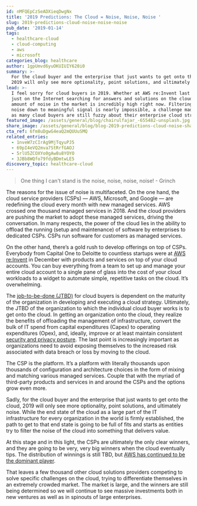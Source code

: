 ```yaml
---
id: nMFQEpCzSeADXieqDwgNx
title: '2019 Predictions: The Cloud = Noise, Noise, Noise '
slug: 2019-predictions-cloud-noise-noise-noise
pub_date: '2019-01-14'
tags:
  - healthcare-cloud
  - cloud-computing
  - aws
  - microsoft
categories_blog: healthcare
author: 1gpUmvd6yuOKUIUIY620i0
summary: >-
  For the cloud buyer and the enterprise that just wants to get onto the cloud,
  2019 will only see more optionality, point solutions, and ultimately noise.
lead: >-
  I feel sorry for cloud buyers in 2019. Whether at AWS re:Invent last Fall or
  just on the Internet searching for answers and solutions on the cloud, the
  amount of noise in the market is incredibly high right now. Filtering that
  noise down to meaningful signal is nearly impossible, a challenge made harder
  as many cloud buyers are still fuzzy about their enterprise cloud strategies.
featured_image: /assets/general/blog/chairulfajar_-655482-unsplash.jpg
share_image: /assets/general/blog/blog-2019-predictions-cloud-noise-share.jpg
cta_ref: 6fm8uDgwG4eaQ2mQUUuSMQ
related_entries:
  - 1nveW7zCIrAg9MjTqyuPJ5
  - 69pI4eVQ2mva7StRrfGAOJ
  - 5rlU5ZCOXYo0gAw8u8YOYO
  - 3JBb8WQfo79fdyBDmtwLE5
discovery_topic: healthcare-cloud
---
```


> One thing I can't stand is the noise, noise, noise, noise! - Grinch

The reasons for the issue of noise is multifaceted. On the one hand, the cloud service providers (CSPs) — AWS, Microsoft, and Google — are redefining the cloud every month with new managed services. AWS crossed one thousand managed services in 2018. And the cloud providers are pushing the market to adopt these managed services, driving the conversation. In many respects, the power of the cloud lies in the ability to offload the running (setup and maintenance) of software by enterprises to dedicated CSPs. CSPs run software for customers as managed services.

On the other hand, there’s a gold rush to develop offerings on top of CSPs. Everybody from Capital One to Deloitte to countless startups were at [AWS re:Invent](https://datica.com/blog/aws-re-invent-re-actions-controlling-risk-is-important-but-confusing/) in December with products and services on top of your cloud accounts. You can buy everything from a team to set up and manage your entire cloud account to a single pane of glass into the cost of your cloud workloads to a widget to automate simple, repetitive tasks on the cloud. It’s overwhelming.

The [job-to-be-done (JTBD)](https://hbr.org/ideacast/2016/12/the-jobs-to-be-done-theory-of-innovation) for cloud buyers is dependent on the maturity of the organization in developing and executing a cloud strategy. Ultimately, the JTBD of the organization to which the individual cloud buyer works is to get onto the cloud. In getting an organization onto the cloud, they realize the benefits of offloading the management of infrastructure, convert the bulk of IT spend from capital expenditures (Capex) to operating expenditures (Opex), and, ideally, improve or at least maintain consistent [security and privacy posture](https://datica.com/cloud-compliance/). The last point is increasingly important as organizations need to avoid exposing themselves to the increased risk associated with data breach or loss by moving to the cloud.

The CSP is the platform. It’s a platform with literally thousands upon thousands of configuration and architecture choices in the form of mixing and matching various managed services. Couple that with the myriad of third-party products and services in and around the CSPs and the options grow even more.

Sadly, for the cloud buyer and the enterprise that just wants to get onto the cloud, 2019 will only see more optionality, point solutions, and ultimately noise.  While the end state of the cloud as a large part of the IT infrastructure for every organization in the world is firmly established, the path to get to that end state is going to be full of fits and starts as entities try to filter the noise of the cloud into something that delivers value.

At this stage and in this light, the CSPs are ultimately the only clear winners, and they are going to be very, very big winners when the cloud eventually tips. The distribution of winnings is still TBD, but [AWS has continued to be the dominant player](https://siliconangle.com/2018/11/19/no-surprise-amazon-continues-dominate-public-cloud-market/).

That leaves a few thousand other cloud solutions providers competing to solve specific challenges on the cloud, trying to differentiate themselves in an extremely crowded market. The market is large, and the winners are still being determined so we will continue to see massive investments both in new ventures as well as in spinouts of large enterprises.


  